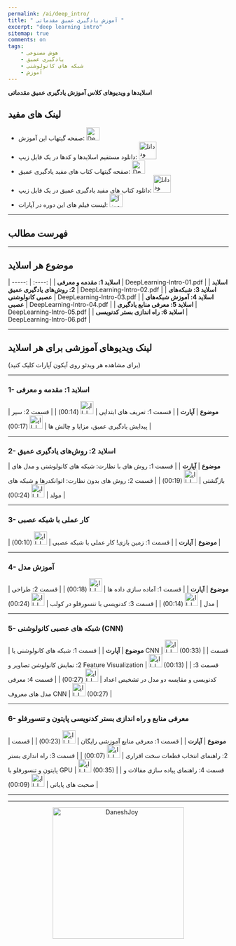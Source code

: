 ```yaml
---
permalink: /ai/deep_intro/
title: " آموزش یادگیری عمیق مقدماتی "
excerpt: "deep learning intro"
sitemap: true
comments: on
tags:
    - هوش مصنوعی
    - یادگیری عمیق
    - شبکه های کانولوشنی
    - آموزش
---
```


**اسلایدها و ویدیوهای کلاس آموزش یادگیری عمیق مقدماتی**

## لینک های مفید
- صفحه گیتهاب این آموزش: <a  href="https://github.com/DaneshJoy/DeepLearning_Intro" target="_blank"><img src="{{ '/assets/images/github.png' | relative_url }}" width="30px" title="DeepLearning_Intro on Github" alt="DeepLearning_Intro on Github"></a><br/>
- دانلود مستقیم اسلایدها و کدها در یک فایل زیپ: <a  href="https://github.com/DaneshJoy/DeepLearning_Intro/archive/master.zip"><img src="{{ '/assets/images/download.png' | relative_url }}" width="40px" title="دانلود" alt="دانلود"></a><br/>
- صفحه گیتهاب کتاب های مفید یادگیری عمیق: <a  href="https://github.com/DaneshJoy/dl-books" target="_blank"><img src="{{ '/assets/images/github.png' | relative_url }}" width="30px" title="DeepLearning_Intro on Github" alt="DeepLearning_Intro on Github"></a><br/>
- دانلود کتاب های مفید یادگیری عمیق در یک فایل زیپ: <a  href="https://github.com/DaneshJoy/dl-books/archive/master.zip"><img src="{{ '/assets/images/download.png' | relative_url }}" width="40px" title="دانلود" alt="دانلود"></a><br/>
- لیست فیلم های این دوره در آپارات: <a  href="https://www.aparat.com/playlist/282124" target="_blank"><img src="{{ '/assets/images/aparat.png' | relative_url }}" width="30px" title="آموزش یادگیری عمیق (مقدماتی)" alt="آموزش یادگیری عمیق (مقدماتی)"></a><br/>

-------------------------------------
## فهرست مطالب
-------------------------------------

## موضوع هر اسلاید

| -----: | :----: |
| **اسلاید 1: مقدمه و معرفی** | DeepLearning-Intro-01.pdf |
| **اسلاید 2: روش‌های یادگیری عمیق** | DeepLearning-Intro-02.pdf |
| **اسلاید 3: شبکه‌های عصبی کانولوشنی** | DeepLearning-Intro-03.pdf |
| **اسلاید 4: آموزش شبکه‌های عصبی** | DeepLearning-Intro-04.pdf |
| **اسلاید 5: معرفی منابع یادگیری** | DeepLearning-Intro-05.pdf |
| **اسلاید 6: راه اندازی بستر کدنویسی** | DeepLearning-Intro-06.pdf |

-------------------------------------

## لینک ویدیوهای آموزشی برای هر اسلاید
(برای مشاهده هر ویدئو روی آیکون آپارات کلیک کنید)

-------------------------------------

### 1- اسلاید 1: مقدمه و معرفی

| **موضوع** | **آپارت** |
| قسمت 1: تعریف های ابتدایی  | <a href="https://aparat.com/v/PwtqF?playlist=282124" target="_blank"><img src="{{ '/assets/images/aparat.png' | relative_url }}" width="30px" title="اپارات" alt="اپارات"></a> (00:14) |
| قسمت 2: سیر پیدایش یادگیری عمیق، مزایا و چالش ها  | <a href="https://aparat.com/v/qdxOi?playlist=282124" target="_blank"><img src="{{ '/assets/images/aparat.png' | relative_url }}" width="30px" title="اپارات" alt="اپارات"></a> (00:17) |

-------------------------------------

### 2- اسلاید 2: روش‌های یادگیری عمیق

| **موضوع** | **آپارت** |
| قسمت 1: روش های با نظارت: شبکه های کانولوشنی و مدل های بازگشتی | <a href="https://aparat.com/v/sN3LF?playlist=282124" target="_blank"><img src="{{ '/assets/images/aparat.png' | relative_url }}" width="30px" title="اپارات" alt="اپارات"></a> (00:19) |
| قسمت 2: روش های بدون نظارت: اتوانکدرها و شبکه های مولد |  <a href="https://aparat.com/v/7xKig?playlist=282124" target="_blank"><img src="{{ '/assets/images/aparat.png' | relative_url }}" width="30px" title="اپارات" alt="اپارات"></a> (00:24) |

-------------------------------------

### 3- کار عملی با شبکه عصبی

| **موضوع** | **آپارت** |
| قسمت 1: زمین بازی! کار عملی با شبکه عصبی | <a href="https://aparat.com/v/MmiY5?playlist=282124" target="_blank"><img src="{{ '/assets/images/aparat.png' | relative_url }}" width="30px" title="اپارات" alt="اپارات"></a> (00:10) |

-------------------------------------

### 4- آموزش مدل

| **موضوع** | **آپارت** |
| قسمت 1: آماده سازی داده ها | <a href="https://aparat.com/v/B6jLz?playlist=282124" target="_blank"><img src="{{ '/assets/images/aparat.png' | relative_url }}" width="30px" title="اپارات" alt="اپارات"></a> (00:18) |
| قسمت 2: طراحی مدل | <a href="https://www.aparat.com/v/KolYT?playlist=282124" target="_blank"><img src="{{ '/assets/images/aparat.png' | relative_url }}" width="30px" title="اپارات" alt="اپارات"></a> (00:14) |
| قسمت 3: کدنویسی با تنسورفلو در کولب | <a href="https://aparat.com/v/8hoWC?playlist=282124" target="_blank"><img src="{{ '/assets/images/aparat.png' | relative_url }}" width="30px" title="اپارات" alt="اپارات"></a> (00:24) |

-------------------------------------

### 5- شبکه های عصبی کانولوشنی (CNN)

| **موضوع** | **آپارت** |
| قسمت 1: شبکه های کانولوشنی یا CNN | <a href="https://www.aparat.com/v/52kB6?playlist=282124" target="_blank"><img src="{{ '/assets/images/aparat.png' | relative_url }}" width="30px" title="اپارات" alt="اپارات"></a> (00:33) |
| قسمت 2: نمایش کانولوشن تصاویر و Feature Visualization | <a href="https://www.aparat.com/v/5QHZ8?playlist=282124" target="_blank"><img src="{{ '/assets/images/aparat.png' | relative_url }}" width="30px" title="اپارات" alt="اپارات"></a> (00:13) |
| قسمت 3: کدنویسی و مقایسه دو مدل در تشخیص اعداد | <a href="https://www.aparat.com/v/Aa0v4?playlist=282124" target="_blank"><img src="{{ '/assets/images/aparat.png' | relative_url }}" width="30px" title="اپارات" alt="اپارات"></a> (00:27) |
| قسمت 4: معرفی مدل های معروف CNN | <a href="https://www.aparat.com/v/Clbes?playlist=282124" target="_blank"><img src="{{ '/assets/images/aparat.png' | relative_url }}" width="30px" title="اپارات" alt="اپارات"></a> (00:27) |

-------------------------------------

### 6- معرفی منابع و راه اندازی بستر کدنویسی پایتون و تنسورفلو

| **موضوع** | **آپارت** |
| قسمت 1: معرفی منابع آموزشی رایگان | <a href="https://www.aparat.com/v/EOhTR?playlist=282124" target="_blank"><img src="{{ '/assets/images/aparat.png' | relative_url }}" width="30px" title="اپارات" alt="اپارات"></a> (00:23) |
| قسمت 2: راهنمای انتخاب قطعات سخت افزاری | <a href="https://www.aparat.com/v/UDew3?playlist=282124" target="_blank"><img src="{{ '/assets/images/aparat.png' | relative_url }}" width="30px" title="اپارات" alt="اپارات"></a> (00:07) |
| قسمت 3: راه اندازی بستر پایتون و تنسورفلو با GPU | <a href="https://www.aparat.com/v/VF4m7?playlist=282124" target="_blank"><img src="{{ '/assets/images/aparat.png' | relative_url }}" width="30px" title="اپارات" alt="اپارات"></a> (00:35) |
| قسمت 4: راهنمای پیاده سازی مقالات و صحبت های پایانی | <a href="https://www.aparat.com/v/CjhV9?playlist=282124" target="_blank"><img src="{{ '/assets/images/aparat.png' | relative_url }}" width="30px" title="اپارات" alt="اپارات"></a> (00:09) |

-------------------------------------

-------------------------------------

<p align="center">
  <a href="https://daneshjoy.ir">
    <img src="{{ '/assets/images/DaneshJoy.png' | relative_url }}" width="300px" title="DaneshJoy" alt="DaneshJoy"> 
  </a>
</p>

<div class="well">
<div class="rw-ui-container"></div>
</div>

